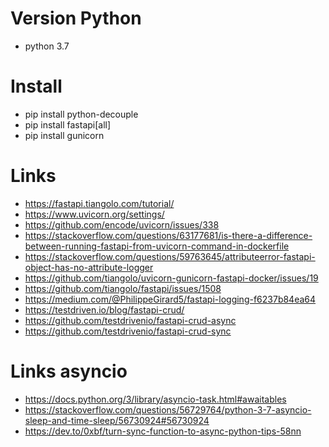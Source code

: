 
# Version Python
* python 3.7

# Install
* pip install python-decouple
* pip install fastapi[all]
* pip install gunicorn

# Links
* https://fastapi.tiangolo.com/tutorial/
* https://www.uvicorn.org/settings/
* https://github.com/encode/uvicorn/issues/338
* https://stackoverflow.com/questions/63177681/is-there-a-difference-between-running-fastapi-from-uvicorn-command-in-dockerfile
* https://stackoverflow.com/questions/59763645/attributeerror-fastapi-object-has-no-attribute-logger
* https://github.com/tiangolo/uvicorn-gunicorn-fastapi-docker/issues/19
* https://github.com/tiangolo/fastapi/issues/1508
* https://medium.com/@PhilippeGirard5/fastapi-logging-f6237b84ea64
* https://testdriven.io/blog/fastapi-crud/
* https://github.com/testdrivenio/fastapi-crud-async
* https://github.com/testdrivenio/fastapi-crud-sync

# Links asyncio
* https://docs.python.org/3/library/asyncio-task.html#awaitables
* https://stackoverflow.com/questions/56729764/python-3-7-asyncio-sleep-and-time-sleep/56730924#56730924
* https://dev.to/0xbf/turn-sync-function-to-async-python-tips-58nn
